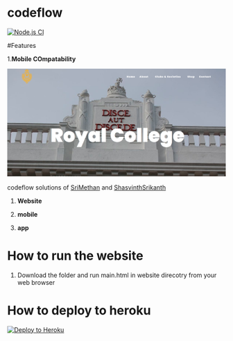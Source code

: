 # codeflow
[![Node.js CI](https://github.com/CodeLegends-org/codeflow/actions/workflows/node.js.yml/badge.svg?branch=main)](https://github.com/CodeLegends-org/codeflow/actions/workflows/node.js.yml)

#Features

1.**Mobile COmpatability**

![Home Page](/images/homepage.png)

codeflow solutions of [SriMethan](https://github.com/srimethan) and [ShasvinthSrikanth](https://github.com/shasvinthsrikanth)

1. **Website**

2. **mobile**

3. **app**

# How to run the website

1. Download the folder and run main.html in website direcotry from your web browser

# How to deploy to heroku

[![Deploy to Heroku](https://www.herokucdn.com/deploy/button.png)](https://heroku.com/deploy)  
